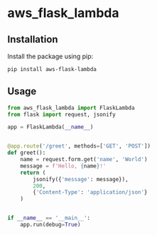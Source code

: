 # aws_flask_lambda

## Installation

Install the package using pip:

```sh
pip install aws-flask-lambda
```

## Usage

```python
from aws_flask_lambda import FlaskLambda
from flask import request, jsonify

app = FlaskLambda(__name__)


@app.route('/greet', methods=['GET', 'POST'])
def greet():
    name = request.form.get('name', 'World')
    message = f'Hello, {name}!'
    return (
        jsonify({'message': message}),
        200,
        {'Content-Type': 'application/json'}
    )


if __name__ == '__main__':
    app.run(debug=True)

```
